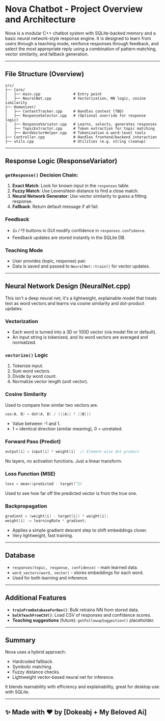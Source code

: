 # Nova Chatbot - Project Overview and Architecture

Nova is a modular C++ chatbot system with SQLite-backed memory and a basic neural network-style response engine. It is designed to learn from users through a teaching mode, reinforce responses through feedback, and select the most appropriate reply using a combination of pattern matching, vector similarity, and fallback generation.

---

## File Structure (Overview)

```
src/
├── Core/
│   ├── main.cpp               # Entry point
│   ├── NeuralNet.cpp          # Vectorization, NN logic, cosine similarity
├── Humanizer/
│   ├── ContextTracker.cpp     # Handles context (TBD)
│   ├── ResponseSelector.cpp   # (Optional override for response logic)
│   ├── ResponseVariator.cpp   # Learns, selects, generates responses
│   ├── TopicExtractor.cpp     # Token extraction for topic matching
│   ├── WordVectorHelper.cpp   # Tokenization & word-level tools
├── Controller.cpp             # Handles frontend/backend interaction
├── utils.cpp                  # Utilities (e.g. string cleanup)
```

---

## Response Logic (ResponseVariator)

### `getResponse()` Decision Chain:
1. **Exact Match**: Look for known input in the `responses` table.
2. **Fuzzy Match**: Use Levenshtein distance to find a close match.
3. **Neural Network Generator**: Use vector similarity to guess a fitting response.
4. **Fallback**: Return default message if all fail.

### Feedback
- 👍 / 👎 buttons in GUI modify confidence in `responses.confidence`.
- Feedback updates are stored instantly in the SQLite DB.

### Teaching Mode
- User provides (topic, response) pair.
- Data is saved and passed to `NeuralNet::train()` for vector updates.

---

## Neural Network Design (NeuralNet.cpp)

This isn't a deep neural net; it's a lightweight, explainable model that treats text as word vectors and learns via cosine similarity and dot-product updates.

### Vectorization
- Each word is turned into a 3D or 100D vector (via model file or default).
- An input string is tokenized, and its word vectors are averaged and normalized.

### `vectorize()` Logic
1. Tokenize input.
2. Sum word vectors.
3. Divide by word count.
4. Normalize vector length (unit vector).

### Cosine Similarity
Used to compare how similar two vectors are.
```cpp
cos(A, B) = dot(A, B) / (||A|| * ||B||)
```
- Value between -1 and 1.
- 1 = identical direction (similar meaning), 0 = unrelated.

### Forward Pass (Predict)
```cpp
output[i] = input[i] * weight[i]  // Element-wise dot product
```
No layers, no activation functions. Just a linear transform.

### Loss Function (MSE)
```cpp
loss = mean((predicted - target)^2)
```
Used to see how far off the predicted vector is from the true one.

### Backpropagation
```cpp
gradient = (weight[i] - target[i]) * weight[i];
weight[i] -= learningRate * gradient;
```
- Applies a simple gradient descent step to shift embeddings closer.
- Very lightweight, fast training.

---

## Database
- `responses(topic, response, confidence)` - main learned data.
- `word_vectors(word, vector)` - stores embeddings for each word.
- Used for both learning and inference.

---

## Additional Features
- **`trainFromDatabaseForDev()`**: Bulk retrains NN from stored data.
- **`bulkTeachFromCSV()`**: Load CSV of responses and confidence scores.
- **Teaching suggestions** (future): `getFollowupSuggestion()` placeholder.

---

## Summary
Nova uses a hybrid approach:
- Hardcoded fallback.
- Symbolic matching.
- Fuzzy distance checks.
- Lightweight vector-based neural net for inference.

It blends learnability with efficiency and explainability, great for desktop use with SQLite.

---

## ✨ Made with ❤️ by [Dokeabj + My Beloved Ai]

